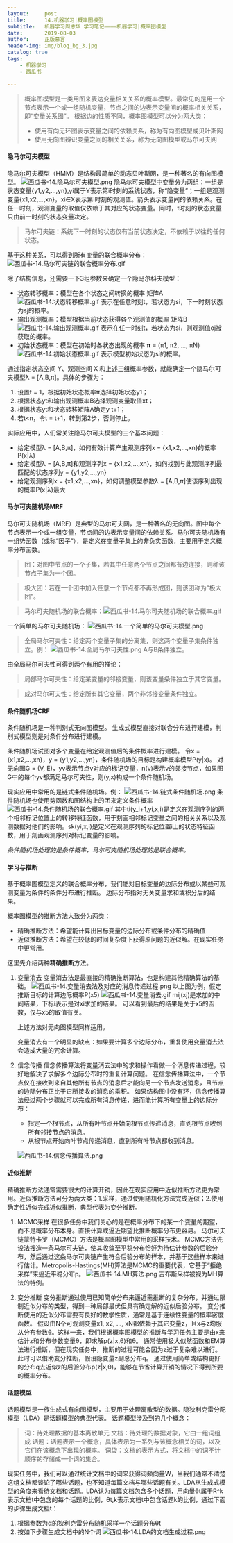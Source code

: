 ```yaml
---
layout:     post
title:      14.机器学习|概率图模型
subtitle:   机器学习周志华 学习笔记————机器学习|概率图模型
date:       2019-08-03
author:     正版慕言
header-img: img/blog_bg_3.jpg
catalog: true
tags:
    - 机器学习
    - 西瓜书

---
```


> 概率图模型是一类用图来表达变量相关关系的概率模型。最常见的是用一个节点表示一个或一组随机变量，节点之间的边表示变量间的概率相关关系，即“变量关系图”。
> 根据边的性质不同，概率图模型可以分为两大类：
> 
> * 使用有向无环图表示变量之间的依赖关系，称为有向图模型或贝叶斯网
> * 使用无向图辨识变量之间的相关关系，称为无向图模型或马尔可夫网

#### 隐马尔可夫模型

隐马尔可夫模型（HMM）是结构最简单的动态贝叶斯网，是一种著名的有向图模型。
![西瓜书-14.隐马尔可夫模型.png](/img/机器学习/西瓜书/西瓜书-14.隐马尔可夫模型.png)
隐马尔可夫模型中变量分为两组：一组是状态变量{y1,y2,...,yn},yi属于Y表示第i时刻的系统状态，称“隐变量”；一组是观测变量{x1,x2,...,xn}，xi∈X表示第i时刻的观测值。箭头表示变量间的依赖关系。在任一时刻，观测变量的取值仅依赖于其对应的状态变量。同时，t时刻的状态变量只由前一时刻的状态变量决定。
> 马尔可夫链：系统下一时刻的状态仅有当前状态决定，不依赖于以往的任何状态。

基于这种关系，可以得到所有变量的联合概率分布：
![西瓜书-14.马尔可夫链的联合概率分布.gif](/img/机器学习/西瓜书/西瓜书-14.马尔可夫链的联合概率分布.gif)

除了结构信息，还需要一下3组参数来确定一个隐马尔科夫模型：

* 状态转移概率：模型在各个状态之间转换的概率 矩阵A
![西瓜书-14.状态转移概率.gif](/img/机器学习/西瓜书/西瓜书-14.状态转移概率.gif)
表示在任意时刻t，若状态为si，下一时刻状态为sj的概率。
* 输出观测概率：模型根据当前状态获得各个观测值的概率 矩阵B
![西瓜书-14.输出观测概率.gif](/img/机器学习/西瓜书/西瓜书-14.输出观测概率.gif)
表示在任一时刻t，若状态为si，则观测值oj被获取的概率。
* 初始状态概率：模型在初始时各状态出现的概率 **π** = (π1, π2, ..., πN)
![西瓜书-14.初始状态概率.gif](/img/机器学习/西瓜书/西瓜书-14.初始状态概率.gif)
表示模型初始状态为si的概率。

通过指定状态空间 Y、观测空间 X 和上述三组概率参数，就能确定一个隐马尔可夫模型λ = [A,B,π]。具体的步骤为：

1. 设置t = 1，根据初始状态概率π选择初始状态y1；
2. 根据状态yt和输出观测概率B选择观测变量取值xt；
3. 根据状态yt和状态转移矩阵A确定y t+1；
4. 若t<n，令t = t+1，转到第2步，否则停止。

实际应用中，人们常关注隐马尔可夫模型的三个基本问题：

* 给定模型λ = [A,B,π]，如何有效计算产生观测序列x = {x1,x2,...,xn}的概率P(x|λ)
* 给定模型λ = [A,B,π]和观测序列x = {x1,x2,...,xn}，如何找到与此观测序列最匹配的状态序列y = {y1,y2,...,yn}
* 给定观测序列x = {x1,x2,...,xn}，如何调整模型参数λ = [A,B,π]使该序列出现的概率P(x|λ)最大

#### 马尔可夫随机场MRF
马尔可夫随机场（MRF）是典型的马尔可夫网，是一种著名的无向图。图中每个节点表示一个或一组变量，节点间的边表示变量间的依赖关系。马尔可夫随机场有一组势函数（或称“因子”），是定义在变量子集上的非负实函数，主要用于定义概率分布函数。

> 团：对图中节点的一个子集，若其中任意两个节点之间都有边连接，则称该节点子集为一个团。

> 极大团：若在一个团中加入任意一个节点都不再形成团，则该团称为“极大团”。

> 马尔可夫随机场的联合概率：![西瓜书-14.马尔可夫随机场的联合概率.gif](/img/机器学习/西瓜书/西瓜书-14.马尔可夫随机场的联合概率.gif)

一个简单的马尔可夫随机场：
![西瓜书-14.一个简单的马尔可夫模型.png](/img/机器学习/西瓜书/西瓜书-14.一个简单的马尔可夫模型.png)

> 全局马尔可夫性：给定两个变量子集的分离集，则这两个变量子集条件独立。例：
> ![西瓜书-14.全局马尔可夫性.png](/img/机器学习/西瓜书/西瓜书-14.全局马尔可夫性.png)
> A与B条件独立。

由全局马尔可夫性可得到两个有用的推论：
> 局部马尔可夫性：给定某变量的邻接变量，则该变量条件独立于其它变量。

> 成对马尔可夫性：给定所有其它变量，两个非邻接变量条件独立。

#### 条件随机场CRF
条件随机场是一种判别式无向图模型。
生成式模型直接对联合分布进行建模，判别式模型则是对条件分布进行建模。

条件随机场试图对多个变量在给定观测值后的条件概率进行建模。
令x = {x1,x2,...,xn}，y = {y1,y2,...,yn}，条件随机场的目标是构建概率模型P(y|x)。
对无向图G = (V, E)，yv表示节点v对应的标记变量，n(v)表示v的邻接节点，如果图G中的每个yv都满足马尔可夫性，则(y,x)构成一个条件随机场。

现实应用中常用的是链式条件随机场。例：
![西瓜书-14.链式条件随机场.png](/img/机器学习/西瓜书/西瓜书-14.链式条件随机场.png)
条件随机场也使用势函数和图结构上的团来定义条件概率
![西瓜书-14.条件随机场的联合概率.gif](/img/机器学习/西瓜书/西瓜书-14.条件随机场的联合概率.gif)
其中ti(y_i+1,yi,x,i)是定义在观测序列的两个相邻标记位置上的转移特征函数，用于刻画相邻标记变量之间的相关关系以及观测数据对他们的影响。sk(yi,x,i)是定义在观测序列的标记位置i上的状态特征函数，用于刻画观测序列对标记变量的影响。

*条件随机场处理的是条件概率，马尔可夫随机场处理的是联合概率。*

#### 学习与推断
基于概率图模型定义的联合概率分布，我们能对目标变量的边际分布或以某些可观测变量为条件的条件分布进行推断。
边际分布指对无关变量求和或积分后的结果。

概率图模型的推断方法大致分为两类：

* 精确推断方法：希望能计算出目标变量的边际分布或条件分布的精确值
* 近似推断方法：希望在较低的时间复杂度下获得原问题的近似解。在现实任务中更常用。

这里先介绍两种**精确推断**方法。

1. 变量消去
变量消去法是最直接的精确推断算法，也是构建其他精确算法的基础。
![西瓜书-14.变量消去法及对应的消息传递过程.png](/img/机器学习/西瓜书/西瓜书-14.变量消去法及对应的消息传递过程.png)
以上图为例，假定推断目标的计算边际概率P(x5)
![西瓜书-14.变量消去.gif](/img/机器学习/西瓜书/西瓜书-14.变量消去.gif)
mij(xj)是求加的中间结果，下标i表示是对xi求加的结果。
可以看到最后的结果是关于x5的函数，仅与x5的取值有关。

    上述方法对无向图模型同样适用。

    变量消去有一个明显的缺点：如果要计算多个边际分布，重复使用变量消去法会造成大量的冗余计算。
    
2. 信念传播
信念传播算法将变量消去法中的求和操作看做一个消息传递过程，较好地解决了求解多个边际分布时的重复计算问题。
在信念传播算法中，一个节点仅在接收到来自其他所有节点的消息后才能向另一个节点发送消息，且节点的边际分布正比于它所接收的消息的乘积。
如果结构图中没有环，信念传播算法经过两个步骤就可以完成所有消息传递，进而能计算所有变量上的边际分布：

    * 指定一个根节点，从所有叶节点开始向根节点传递消息，直到根节点收到所有邻接节点的消息。
    * 从根节点开始向叶节点传递消息，直到所有叶节点都收到消息。
    
    ![西瓜书-14.信念传播算法.png](/img/机器学习/西瓜书/西瓜书-14.信念传播算法.png)
    
#### 近似推断
精确推断方法通常需要很大的计算开销，因此在现实应用中近似推断方法更为常用。近似推断方法可分为两大类：1.采样，通过使用随机化方法完成近似；2.使用确定性近似完成近似推断，典型代表为变分推断。
1. MCMC采样
在很多任务中我们关心的是在概率分布下的某一个变量的期望，而不是概率分布本身。直接计算或逼近期望比推断概率分布更容易。
马尔可夫链蒙特卡罗（MCMC）方法是概率图模型中常用的采样技术。
MCMC方法先设法搜造一条马尔可夫链，使其收敛至平稳分布恰好为待估计参数的后验分布，然后通过这条马尔可夫链产生符合后验分布的样本，并基于这些样本来进行估计。Metropolis-Hastings(MH)算法是MCMC的重要代表，它基于“拒绝采样”来逼近平稳分布p。
![西瓜书-14.MH算法.png](/img/机器学习/西瓜书/西瓜书-14.MH算法.png)
吉布斯采样被视为MH算法的特例。

2. 变分推断
变分推断通过使用已知简单分布来逼近需推断的复杂分布，并通过限制近似分布的类型，得到一种局部最优但具有确定解的近似后验分布。
变分推断使用的近似分布需要有良好的数学性质，通常是基于连续性变量的概率密度函数。
假设由N个可观测变量x1, x2, ..., xN都依赖于其它变量z，且x与z均服从分布参数θ。这样一来，我们根据概率图模型的推断与学习任务主要是由x来估计z和分布参数变量θ，即求解p(z|x,θ)和θ。
通常使用极大似然函数和EM算法进行推断，但在现实任务中，推断的过程可能会因为z过于复杂难以进行。此时可以借助变分推断，假设隐变量z副总分布q。
通过使用简单或结构更好的分布q去近似z的后验分布p(z|x,θ)，能够在节省计算开销的情况下得到所要的概率分布。

#### 话题模型
话题模型是一族生成式有向图模型，主要用于处理离散型的数据。隐狄利克雷分配模型（LDA）是话题模型的典型代表。
话题模型涉及到的几个概念：
> 词：待处理数据的基本离散单元
> 文档：待处理的数据对象，它由一组词组成
> 话题：话题表示一个概念，具体表示为一系列与该概念相关的词，以及它们在该概念下出现的概率。
> 词袋：文档的表示方式，将文档中的词不计顺序的存储成一个词的集合。

现实任务中，我们可以通过统计文档中的词来获得词频向量W，当我们通常不清楚这组文档都谈论了哪些话题，也不知道每篇文档与哪些话题有关。LDA从生成式模型的角度来看待文档和话题。LDA认为每篇文档包含多个话题，用向量θt属于R^k表示文档t中包含的每个话题的比例，θt,k表示文档t中包含话题k的比例，通过下面的步骤生成文档t：

1. 根据参数为α的狄利克雷分布随机采样一个话题分布θt
2. 按如下步骤生成文档中的N个词
![西瓜书-14.LDA的文档生成过程.png](/img/机器学习/西瓜书/西瓜书-14.LDA的文档生成过程.png)
